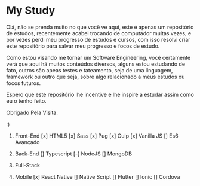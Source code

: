 # My Study

Olá, não se prenda muito no que você ve aqui, este é apenas um repositório de estudos, recentemente acabei trocando de computador muitas vezes, e por vezes perdi meu progresso de estudos e cursos, com isso resolvi criar este repositório para salvar meu progresso e focos de estudo.

Como estou visando me tornar um Software Engineering, você certamente verá que aqui há muitos conteúdos diversos, alguns estou estudando de fato, outros são apeas testes e tateamento, seja de uma linguagem, framework ou outro que seja, sobre algo relacionado a meus estudos ou focos futuros.

Espero que este repositório lhe incentive e lhe inspire a estudar assim como eu o tenho feito.

Obrigado Pela Visita. 

:) 


1. Front-End
[x] HTML5
[x] Sass
[x] Pug
[x] Gulp
[x] Vanilla JS
[] Es6 Avançado

2. Back-End
[] Typescript
[-] NodeJS
[] MongoDB

3. Full-Stack

4. Mobile
[x] React Native
[] Native Script
[] Flutter
[] Ionic
[] Cordova
